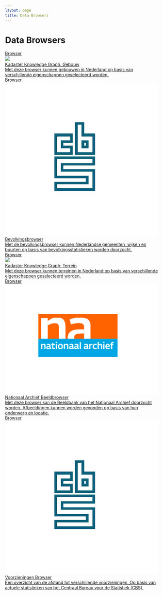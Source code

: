 ```yaml
---
layout: page
title: Data Browsers
---
```


# Data Browsers

<div class="cards-wrapper">
  <a href="kkg-gebouw">
    <div class="card">
      <div class="card-type">Browser</div>
      <img class="card-image" src="/assets/images/knowledge_graph.png">
      <div class="card-title">Kadaster Knowledge Graph: Gebouw</div>
      <div class="card-description">Met deze browser kunnen gebouwen in Nederland op basis van verschillende eigenschappen geselecteerd worden.</div>
    </div>
  </a>
  <a href="bevolking">
    <div class="card">
      <div class="card-type">Browser</div>
      <img class="card-image" src="/assets/images/cbs-logo.png">
      <div class="card-title">Bevolkingsbrowser</div>
      <div class="card-description">Met de bevolkingsbrowser kunnen Nederlandse gemeenten, wijken en buurten op basis van bevolkingsstatistieken worden doorzocht.</div>
    </div>
  </a>
    <a href="kkg-terrein">
    <div class="card">
      <div class="card-type">Browser</div>
      <img class="card-image" src="/assets/images/knowledge_graph.png">
      <div class="card-title">Kadaster Knowledge Graph: Terrein</div>
      <div class="card-description">Met deze browser kunnen terreinen in Nederland op basis van verschillende eigenschappen geselecteerd worden.</div>
    </div>
  </a>
  <a href="nationaal-archief">
    <div class="card">
      <div class="card-type">Browser</div>
      <img class="card-image" src="/assets/images/nationaal-archief-logo.png">
      <div class="card-title">Nationaal Archief Beeldbrowser</div>
      <div class="card-description">Met deze browser kan de Beeldbank van het Nationaal Archief doorzocht worden.  Afbeeldingen kunnen worden gevonden op basis van hun onderwerp en locatie.</div>
    </div>
  </a>
  <a href="voorzieningen">
    <div class="card">
      <div class="card-type">Browser</div>
      <img class="card-image" src="/assets/images/cbs-logo.png">
      <div class="card-title">Voorzieningen Browser</div>
      <div class="card-description">Een overzicht van de afstand tot verschillende voorzieningen.  Op basis van actuele statistieken van het Centraal Bureau voor de Statistiek (CBS).</div>
    </div>
  </a>
</div>
